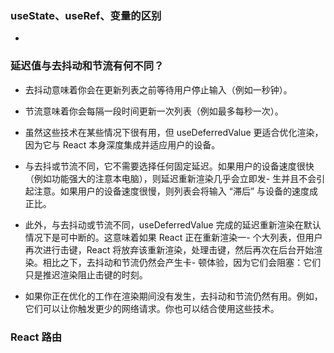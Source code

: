 ### useState、useRef、变量的区别

-

### 延迟值与去抖动和节流有何不同？

- 去抖动意味着你会在更新列表之前等待用户停止输入（例如一秒钟）。
- 节流意味着你会每隔一段时间更新一次列表（例如最多每秒一次）。
- 虽然这些技术在某些情况下很有用，但 useDeferredValue 更适合优化渲染，因为它与 React 本身深度集成并适应用户的设备。
- 与去抖或节流不同，它不需要选择任何固定延迟。如果用户的设备速度很快（例如功能强大的注意本电脑），则延迟重新渲染几乎会立即发- 生并且不会引起注意。如果用户的设备速度很慢，则列表会将输入 “滞后” 与设备的速度成正比。

- 此外，与去抖动或节流不同，useDeferredValue 完成的延迟重新渲染在默认情况下是可中断的。这意味着如果 React 正在重新渲染一- 个大列表，但用户再次进行击键，React 将放弃该重新渲染，处理击键，然后再次在后台开始渲染。相比之下，去抖动和节流仍然会产生卡- 顿体验，因为它们会阻塞：它们只是推迟渲染阻止击键的时刻。

- 如果你正在优化的工作在渲染期间没有发生，去抖动和节流仍然有用。例如，它们可以让你触发更少的网络请求。你也可以结合使用这些技术。

### React 路由
